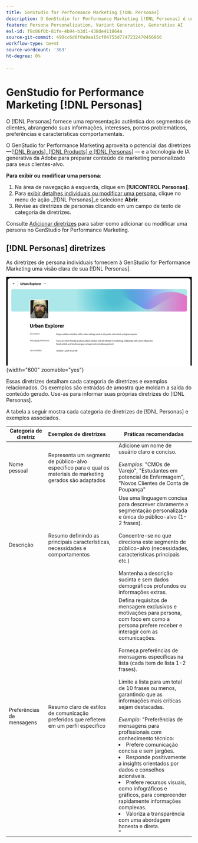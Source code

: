 ```yaml
---
title: GenStudio for Performance Marketing [!DNL Personas]
description: O GenStudio for Performance Marketing [!DNL Personas] é uma representação real dos segmentos de clientes, capturando seus interesses, pontos problemáticos, preferências e características comportamentais.
feature: Persona Personalization, Variant Generation, Generative AI
exl-id: f8c86f0b-81fe-4b94-b3d1-438de411864a
source-git-commit: 490cc6d8f0a9aa15cf04755d7747232470456866
workflow-type: tm+mt
source-wordcount: '363'
ht-degree: 0%

---
```


# GenStudio for Performance Marketing [!DNL Personas]

O [!DNL Personas] fornece uma representação autêntica dos segmentos de clientes, abrangendo suas informações, interesses, pontos problemáticos, preferências e características comportamentais.

O GenStudio for Performance Marketing aproveita o potencial das diretrizes —[[!DNL Brands], [!DNL Products] e [!DNL Personas]](overview.md) — e a tecnologia de IA generativa da Adobe para preparar conteúdo de marketing personalizado para seus clientes-alvo.&#x200B;

**Para exibir ou modificar uma persona**:

1. Na área de navegação à esquerda, clique em **[!UICONTROL Personas]**.
1. Para [exibir detalhes individuais ou modificar uma persona](add-guidelines.md#manage-personas), clique no menu de ação _[!DNL Personas]_e selecione **Abrir**.
1. Revise as diretrizes de personas clicando em um campo de texto de categoria de diretrizes.

Consulte [Adicionar diretrizes](add-guidelines.md) para saber como adicionar ou modificar uma persona no GenStudio for Performance Marketing.

## [!DNL Personas] diretrizes

As diretrizes de persona individuais fornecem à GenStudio for Performance Marketing uma visão clara de sua [!DNL Personas].

![Diretrizes pessoais](/help/assets/personas.png){width="600" zoomable="yes"}

Essas diretrizes detalham cada categoria de diretrizes e exemplos relacionados. Os exemplos são entradas de amostra que moldam a saída do conteúdo gerado. Use-as para informar suas próprias diretrizes do [!DNL Personas].

A tabela a seguir mostra cada categoria de diretrizes de [!DNL Personas] e exemplos associados.

| Categoria de diretriz | Exemplos de diretrizes | Práticas recomendadas |
| ------------------| :---------- |-------------|
| Nome pessoal | Representa um segmento de público-alvo específico para o qual os materiais de marketing gerados são adaptados | Adicione um nome de usuário claro e conciso.<br><br>_Exemplos_: &quot;CMOs de Varejo&quot;, &quot;Estudantes em potencial de Enfermagem&quot;, &quot;Novos Clientes de Conta de Poupança&quot; |
| Descrição | Resumo definindo as principais características, necessidades e comportamentos | Use uma linguagem concisa para descrever claramente a segmentação personalizada e única do público-alvo (1-2 frases).<br><br>Concentre-se no que direciona este segmento de público-alvo (necessidades, características principais etc.)<br><br>Mantenha a descrição sucinta e sem dados demográficos profundos ou informações extras. |
| Preferências de mensagens | Resumo claro de estilos de comunicação preferidos que refletem em um perfil específico | Defina requisitos de mensagem exclusivos e motivações para persona, com foco em como a persona prefere receber e interagir com as comunicações.<br><br>Forneça preferências de mensagens específicas na lista (cada item de lista 1-2 frases).<br><br>Limite a lista para um total de 10 frases ou menos, garantindo que as informações mais críticas sejam destacadas.<br><br>_Exemplo_: &quot;Preferências de mensagens para profissionais com conhecimento técnico:<li>Prefere comunicação concisa e sem jargões.</li><li>Responde positivamente a insights orientados por dados e conselhos acionáveis.</li><li>Prefere recursos visuais, como infográficos e gráficos, para compreender rapidamente informações complexas.</li><li>Valoriza a transparência com uma abordagem honesta e direta.</li>” |

